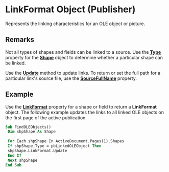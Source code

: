 
# LinkFormat Object (Publisher)

Represents the linking characteristics for an OLE object or picture.


## Remarks

Not all types of shapes and fields can be linked to a source. Use the  **[Type](bb712dd4-5d81-10e0-9b4c-4af6a09a3c71.md)** property for the  **[Shape](666cb7f0-62a8-f419-9838-007ef29506ee.md)** object to determine whether a particular shape can be linked.

Use the  **[Update](a167a463-56bd-2c4e-ded5-70ea38b2ed2f.md)** method to update links. To return or set the full path for a particular link's source file, use the  **[SourceFullName](a83aad48-ce27-6fe7-d26b-f00bec42e614.md)** property.


## Example

Use the  **[LinkFormat](801c3a87-7cc6-8c7b-094a-55e8d8d7a004.md)** property for a shape or field to return a  **LinkFormat** object. The following example updates the links to all linked OLE objects on the first page of the active publication.


```vb
Sub FindOLEObjects() 
 Dim shpShape As Shape 
 
 For Each shpShape In ActiveDocument.Pages(1).Shapes 
 If shpShape.Type = pbLinkedOLEObject Then 
 shpShape.LinkFormat.Update 
 End If 
 Next shpShape 
End Sub
```

